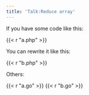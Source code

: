```yaml
---
title: 'Talk:Reduce array'
---
```


If you have some code like this:

{{< r "a.php" >}}

You can rewrite it like this:

{{< r "b.php" >}}

Others:

{{< r "a.go" >}}
{{< r "b.go" >}}
